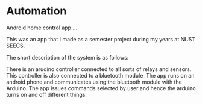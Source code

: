 # Automation
Android home control app
...

This was an app that I made as a semester project during my years at NUST SEECS.

The short description of the system is as follows:

There is an arudino controller connected to all sorts of relays and sensors.
This controller is also connected to a bluetooth module.
The app runs on an android phone and communicates using the bluetooth module with the Arduino.
The app issues commands selected by user and hence the arduino turns on and off different things.
